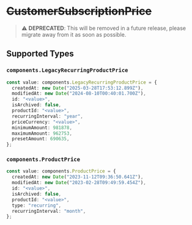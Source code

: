 # ~~CustomerSubscriptionPrice~~

> :warning: **DEPRECATED**: This will be removed in a future release, please migrate away from it as soon as possible.


## Supported Types

### `components.LegacyRecurringProductPrice`

```typescript
const value: components.LegacyRecurringProductPrice = {
  createdAt: new Date("2025-03-28T17:53:12.899Z"),
  modifiedAt: new Date("2024-08-10T00:40:01.700Z"),
  id: "<value>",
  isArchived: false,
  productId: "<value>",
  recurringInterval: "year",
  priceCurrency: "<value>",
  minimumAmount: 981878,
  maximumAmount: 962753,
  presetAmount: 690635,
};
```

### `components.ProductPrice`

```typescript
const value: components.ProductPrice = {
  createdAt: new Date("2023-11-12T09:36:50.641Z"),
  modifiedAt: new Date("2023-02-28T09:49:59.454Z"),
  id: "<value>",
  isArchived: false,
  productId: "<value>",
  type: "recurring",
  recurringInterval: "month",
};
```

